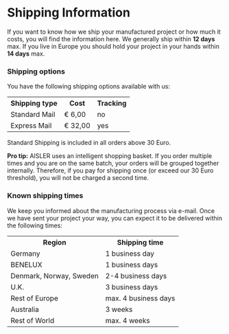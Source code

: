 <!-- --- title: Shipping Information -->
# Shipping Information
If you want to know how we ship your manufactured project or how much it costs, you will find the information here. We generally ship within **12 days** max. If you live in Europe you should hold your project in your hands within **14 days** max.  

### Shipping options ###
You have the following shipping options available with us:

<table>
<tr><th>Shipping type</th><th>Cost</th><th>Tracking</th></tr>
<tr><td>Standard Mail</td><td>€ 6,00</td><td>no</td></tr>
<tr><td>Express Mail</td><td>€ 32,00</td><td>yes</td></tr>
</table>

Standard Shipping is included in all orders above 30 Euro.

**Pro tip:** AISLER uses an intelligent shopping basket. If you order multiple times and you are on the same batch, your orders will be grouped together internally. Therefore, if you pay for shipping once (or exceed our 30 Euro threshold), you will not be charged a second time.  


### Known shipping times ###
We keep you informed about the manufacturing process via e-mail. Once we have sent your project your way, you can expect it to be delivered within the following times:

<table>
<tr><th>Region</th><th>Shipping time</th></tr>
<tr><td>Germany</td><td>1 business day</td></tr>
<tr><td>BENELUX</td><td>1 business days</td></tr>
<tr><td>Denmark, Norway, Sweden</td><td>2-4 business days</td></tr>
<tr><td>U.K.</td><td>3 business days</td></tr>
<tr><td>Rest of Europe</td><td>max. 4 business days</td></tr>
<tr><td>Australia</td><td>3 weeks</td></tr>
<tr><td>Rest of World</td><td>max. 4 weeks</td></tr>
</table>
